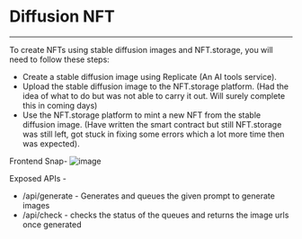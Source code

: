 # Diffusion NFT

---

To create NFTs using stable diffusion images and NFT.storage, you will need to follow these steps:

- Create a stable diffusion image using Replicate (An AI tools service).
- Upload the stable diffusion image to the NFT.storage platform. (Had the idea of what to do but was not able to carry it out. Will surely complete this in coming days)
- Use the NFT.storage platform to mint a new NFT from the stable diffusion image. (Have written the smart contract but still NFT.storage was still left, got stuck in fixing some errors which a lot more time then was expected).

Frontend Snap-
![image](https://user-images.githubusercontent.com/76066586/205475810-84f81591-4c19-4b92-a69d-73dfb36a2629.png)


Exposed APIs -

- /api/generate - Generates and queues the given prompt to generate images
- /api/check - checks the status of the queues and returns the image urls once generated
